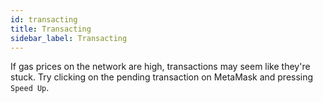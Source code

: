 ```yaml
---
id: transacting
title: Transacting
sidebar_label: Transacting
---
```


If gas prices on the network are high, transactions may seem like they're stuck. Try clicking on the pending transaction on MetaMask and pressing `Speed Up`.